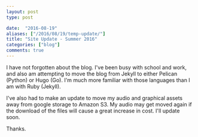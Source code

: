 ```yaml
---
layout: post
type: post

date:  "2016-08-19"
aliases: ["/2016/08/19/temp-update/"]
title: "Site Update - Summer 2016"
categories: ["blog"]
comments: true
---
```

I have not forgotten about the blog.  I've been busy with school and work, and also am attempting to move the blog from Jekyll to either Pelican (Python) or Hugo (Go).  I'm much more familiar with those languages than I am with Ruby (Jekyll).

I've also had to make an update to move my audio and graphical assets away from google storage to Amazon S3.  My audio may get moved again if the download of the files will cause a great increase in cost.  I'll update soon.

Thanks.
